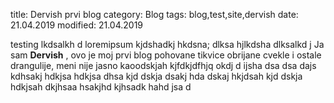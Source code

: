 title: Dervish prvi blog
category: Blog
tags: blog,test,site,dervish
date: 21.04.2019
modified: 21.04.2019

testing lkdsalkh d loremipsum kjdshadkj hkdsna; dlksa hjlkdsha dlksalkd j
Ja sam **Dervish** , ovo je moj prvi blog pohovane tikvice obrijane cvekle i ostale drangulije, meni nije jasno kaoodskjah kjfdkjdfhjq okdj
d ijsha
  dsa
dsa dajs kdhsakj hdkjsa hdkjsa dhsa kjd
 dskja dsakj hda
 dskaj hkjdsah kjd
 dskja hdkjsah dkjhsaa hsakjhd kjhsadk hahd jsa d
